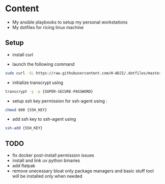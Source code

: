 # Content

- My ansible playbooks to setup my personal workstations
- My dotfiles for ricing linux machine

## Setup

- install curl

- launch the following command

```bash
sudo curl -SL https://raw.githubusercontent.com/H-ADJI/.dotfiles/master/install.sh | sh
```

- initialize transcrypt using

```bash
transcrypt -y -p {SUPER-SECURE-PASSWORD}
```

- setup ssh key permission for ssh-agent using :

```bash
chmod 600 {SSH_KEY}
```

- add ssh key to ssh-agent using

```bash
ssh-add {SSH_KEY}
```

## TODO

- fix docker post-install permission issues
- install and link uv python binaries
- add flatpak
- remove unecessary bloat only package managers and basic stuff tool will be installed only when needed
